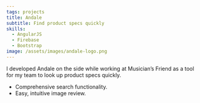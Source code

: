 ```yaml
---
tags: projects
title: Andale
subtitle: Find product specs quickly
skills:
  - AngularJS
  - Firebase
  - Bootstrap
image: /assets/images/andale-logo.png
---
```


I developed Andale on the side while working at Musician’s Friend as a tool for my team to look up product specs quickly.

- Comprehensive search functionality.
- Easy, intuitive image review.
